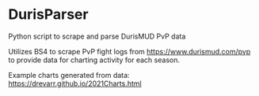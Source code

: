 # DurisParser
Python script to scrape and parse DurisMUD PvP data

Utilizes BS4 to scrape PvP fight logs from https://www.durismud.com/pvp to
provide data for charting activity for each season.

Example charts generated from data: https://drevarr.github.io/2021Charts.html
